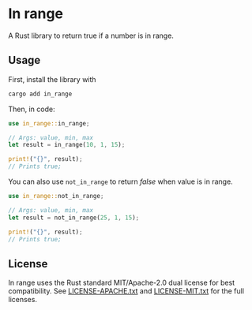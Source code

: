 # In range

A Rust library to return true if a number is in range.

## Usage

First, install the library with

```bash
cargo add in_range
```

Then, in code:

```rs
use in_range::in_range;

// Args: value, min, max
let result = in_range(10, 1, 15);

print!("{}", result);
// Prints true;
```

You can also use `not_in_range` to return *false* when value is in range.

```rs
use in_range::not_in_range;

// Args: value, min, max
let result = not_in_range(25, 1, 15);

print!("{}", result);
// Prints true;
```

## License

In range uses the Rust standard MIT/Apache-2.0 dual license for best
compatibility. See
[LICENSE-APACHE.txt](LICENSE-APACHE.txt) and [LICENSE-MIT.txt](LICENSE-MIT.txt)
for the full licenses.
